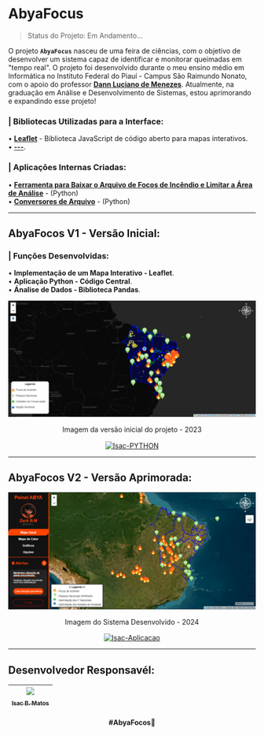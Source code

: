 # AbyaFocus
> Status do Projeto: Em Andamento...
<!-- Status do Projeto: Concluido :heavy_check_mark:-->

O projeto **`AbyaFocus`** nasceu de uma feira de ciências, com o objetivo de desenvolver um sistema capaz de identificar e monitorar queimadas em "tempo real". O projeto foi desenvolvido durante o meu ensino médio em Informática no Instituto Federal do Piauí - Campus São Raimundo Nonato, com o apoio do professor **[Dann Luciano de Menezes](https://www.alura.com.br/)**. Atualmente, na graduação em Análise e Desenvolvimento de Sistemas, estou aprimorando e expandindo esse projeto!

### | Bibliotecas Utilizadas para a Interface:
• **[Leaflet](https://imdb-api.com/api#Top250Movies-header)** - Biblioteca JavaScript de código aberto para mapas interativos.<br>
• **[---]()**. <br>

### | Aplicações Internas Criadas:
• **[Ferramenta para Baixar o Arquivo de Focos de Incêndio e Limitar a Área de Análise](https://imdb-api.com/api#Top250Movies-header)** - (Python)<br>
• **[Conversores de Arquivo](https://imdb-api.com/api#Top250Movies-header)** - (Python)<br>

---

## AbyaFocos V1 - Versão Inicial:

### | Funções Desenvolvidas:
• **Implementação de um Mapa Interativo - Leaflet**.<br>
• **Aplicação Python - Código Central**. <br>
• **Ánalise de Dados - Biblioteca Pandas**. <br>

<div align="center">
  <img src="https://github.com/IsacBM/abyaFocus/blob/main/Queimadas/img/versao-inicial.PNG?raw=true" alt="">
  <p>Imagem da versão inicial do projeto - 2023</p>
</div>

<p align="center">
 <a href="https://661440fb18c947124f7570f3--monitoramento-pi.netlify.app/mapa_focos_de_incendio_com_legenda.html" target="_blank"><img align="center" alt="Isac-PYTHON" height="40" width="105" src="https://img.shields.io/badge/visualizar-f6300a?style=for-the-badge&logo=visualizar&logoColor=#00C7B7" target="_blank"></a>
</p>

---

## AbyaFocos V2 - Versão Aprimorada:

<div align="center">
  <img src="https://github.com/IsacBM/abyaFocus/blob/main/server-focosV2/img/imagem-prototipo.PNG?raw=true" alt="imagem-projeto">
  <p>Imagem do Sistema Desenvolvido - 2024</p>
</div>

<p align="center">
 <a href="" target="_blank"><img align="center" alt="Isac-Aplicacao" height="40" width="105" src="https://img.shields.io/badge/visualizar-f6300a?style=for-the-badge&logo=visualizar&logoColor=#00C7B7" target="_blank"></a>
</p>

---

## Desenvolvedor Responsavél:
<div align="center">
 
|  [<img src="https://avatars.githubusercontent.com/u/91500212?v=4" width=115><br><sub>Isac B. Matos</sub>](https://github.com/IsacBM) |
| :---: |

</div>
<h4 align="center">
<strong>#AbyaFocos</strong>🧡 <br>
</h4>

